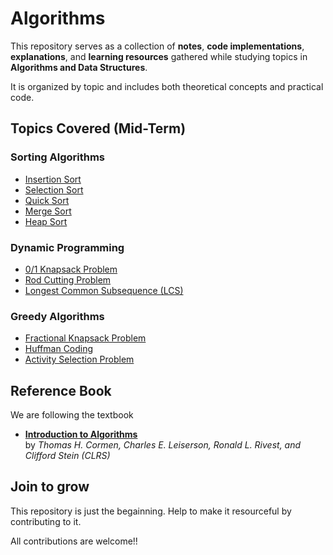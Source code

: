 # Algorithms

This repository serves as a collection of **notes**, **code implementations**, **explanations**, and **learning resources** gathered while studying topics in **Algorithms and Data Structures**.

It is organized by topic and includes both theoretical concepts and practical code.



## Topics Covered (Mid-Term)

### Sorting Algorithms
- [Insertion Sort](./sort-insertion/)
- [Selection Sort](./sort-selection/)
- [Quick Sort](./sort-quick/)
- [Merge Sort](./sort-merge/)
- [Heap Sort](./sort-heap/)

### Dynamic Programming
- [0/1 Knapsack Problem](./knapsack-0-1/)
- [Rod Cutting Problem](./rod-cutting/)
- [Longest Common Subsequence (LCS)](./longest-common-subsequence/)

### Greedy Algorithms
- [Fractional Knapsack Problem](./knapsack-fractional/)
- [Huffman Coding](./huffman-coding/)
- [Activity Selection Problem](./activity-selection/)

##  Reference Book

We are following the textbook
-  **[Introduction to Algorithms](https://iitdh.ac.in/~konjengbam.anand/courses/daa/CLRS4e2022.pdf)**  
by *Thomas H. Cormen, Charles E. Leiserson, Ronald L. Rivest, and Clifford Stein (CLRS)*

## Join to grow

This repository is just the begainning. Help to make it resourceful by contributing to it.

All contributions are welcome!!
